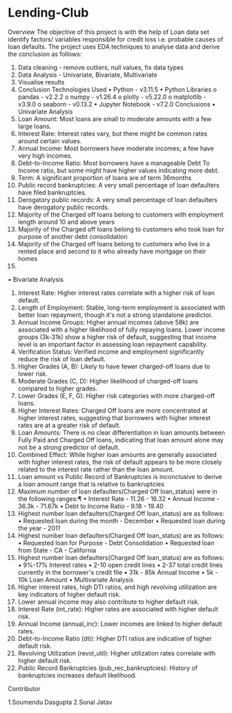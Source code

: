 # Lending-Club

Overview
The objective of this project is with the help of Loan data set identify factors/ variables responsible for credit loss i.e. probable causes of loan defaults. The project uses EDA techniques to analyse data and derive the conclusion as follows:
1.	Data cleaning - remove outliers, null values, fix data types
2.	Data Analysis - Univariate, Bivariate, Multivariate
3.	Visualise results
4.	Conclusion
Technologies Used
•	Python - v3.11.5
•	Python Libraries
o	pandas - v2.2.2
o	numpy - v1.26.4
o	plotly - v5.22.0
o	matplotlib - v3.9.0
o	seaborn - v0.13.2
•	Jupyter Notebook - v7.2.0
Conclusions
•	Univariate Analysis
1.	Loan Amount: Most loans are small to moderate amounts with a few large loans.
2.	Interest Rate: Interest rates vary, but there might be common rates around certain values.
3.	Annual Income: Most borrowers have moderate incomes; a few have very high incomes.
4.	Debt-to-Income Ratio: Most borrowers have a manageable Debt To Income ratio, but some might have higher values indicating more debt.
5.	Term: A significant proportion of loans are of term 36months
6.	Public record bankruptcies: A very small percentage of loan defaulters have filed bankruptcies.
7.	Derogatory public records: A very small percentage of loan defaulters have derogatory public records.
8.	Majority of the Charged off loans belong to customers with employment length around 10 and above years
9.	Majority of the Charged off loans belong to customers who took loan for purpose of another debt consolidation
10.	Majority of the Charged off loans belong to customers who live in a rented place and second to it who already have mortgage on their homes
11.	
•	Bivariate Analysis
1.	Interest Rate: Higher interest rates correlate with a higher risk of loan default.
2.	Length of Employment: Stable, long-term employment is associated with better loan repayment, though it's not a strong standalone predictor.
3.	Annual Income Groups: Higher annual incomes (above 58k) are associated with a higher likelihood of fully repaying loans. Lower income groups (3k-31k) show a higher risk of default, suggesting that income level is an important factor in assessing loan repayment capability.
4.	Verification Status: Verified income and employment significantly reduce the risk of loan default.
5.	Higher Grades (A, B): Likely to have fewer charged-off loans due to lower risk.
6.	Moderate Grades (C, D): Higher likelihood of charged-off loans compared to higher grades.
7.	Lower Grades (E, F, G): Higher risk categories with more charged-off loans.
8.	Higher Interest Rates: Charged Off loans are more concentrated at higher interest rates, suggesting that borrowers with higher interest rates are at a greater risk of default.
9.	Loan Amounts: There is no clear differentiation in loan amounts between Fully Paid and Charged Off loans, indicating that loan amount alone may not be a strong predictor of default.
10.	Combined Effect: While higher loan amounts are generally associated with higher interest rates, the risk of default appears to be more closely related to the interest rate rather than the loan amount.
11.	Loan amount vs Public Record of Bankruptcies is inconclusive to derive a loan amount range that is relative to bankruptcies
12.	Maximum number of loan defaulters(Charged Off loan_status) were in the following ranges:¶
•	Interest Rate - 11.26 - 16.32
•	Annual Income - 36.3k - 71.67k
•	Debt to Income Ratio - 9.18 - 19.40
13.	Highest number loan defaulters(Charged Off loan_status) are as follows:
•	Requested loan during the month - December
•	Requested loan during the year - 2011
14.	Highest number loan defaulters(Charged Off loan_status) are as follows:
•	Requested loan for Purpose - Debt Consolidation
•	Requested loan from State - CA - California
15.	Highest number loan defaulters(Charged Off loan_status) are as follows:
•	9%-17% Interest rates
•	2-10 open credit lines
•	2-37 total credit lines currently in the borrower's credit file
•	31k - 85k Annual Income
•	5k - 10k Loan Amount
•	Multivariate Analysis
1.	Higher interest rates, high DTI ratios, and high revolving utilization are key indicators of higher default risk.
2.	Lower annual income may also contribute to higher default risk.
3.	Interest Rate (int_rate): Higher rates are associated with higher default risk.
4.	Annual Income (annual_inc): Lower incomes are linked to higher default rates.
5.	Debt-to-Income Ratio (dti): Higher DTI ratios are indicative of higher default risk.
6.	Revolving Utilization (revol_util): Higher utilization rates correlate with higher default risk.
7.	Public Record Bankruptcies (pub_rec_bankruptcies): History of bankruptcies increases default likelihood.



Contributor

 1.Soumendu Dasgupta
 2.Sonal Jatav
